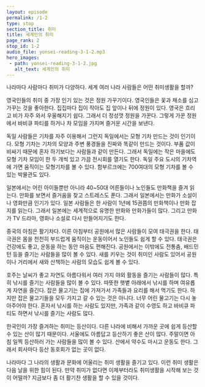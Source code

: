 ```yaml
---
layout: episode
permalink: /1-2
type: stop
section_title: 취미
title: 세계인의 취미
page_rank: 2
stop_id: 1-2
audio_file: yonsei-reading-3-1-2.mp3
hero_images:
 - path: yonsei-reading-3-1-2.jpg
   alt_text: 세계인의 취미
---
```

나라마다 사람마다 취미가 다양하다. 세계 여러 나라 사람들은 어떤 취미생활을 할까?

영국인들의 취미 중 가장 인기 있는 것은 정원 가꾸기이다. 영국인들은 꽃과 채소를 심고 가꾸는 것을 좋아한다. 집집마다 집이 작아도 집 앞이나 뒤에 정원이 있다. 영국은 흐리고 비가 자주 와서 우울해지기 쉽다. 그래서 더 정성껏 정원을 가꾼다. 그렇게 가꾼 정원에서 바비큐 파티를 하거나 차 모임을 가지며 즐거운 시간을 보낸다.

독일 사람들은 기차를 자주 이용해서 그런지 독일에서는 모형 기차 만드는 것이 인기이다. 모형 기차는 기차의 모양과 주변 풍경들을 진짜와 똑같이 만드는 것이다. 부품 값이 비싸기 때문에 혼자 하기보다는 사람들과 같이 만든다. 그래서 독일에는 작은 마을에도 모형 기차 모임이 한 두 개씩 있고 가끔 전시회를 열기도 한다. 독일 주요 도시의 기차역에 가면 움직이는 모형기차를 볼 수 있다. 함부르크에는 700여대의 모형 기차를 볼 수 있는 박물관도 있다.

일본에서는 어린 아이들뿐만 아니라 40~50대 어른들이나 노인들도 만화책을 즐겨 읽는다. 만화를 보면서 즐거움을 찾고 스트레스도 푼다. 그래서 일본에서는 만화가 소설이나 영화만큼 인기가 있다. 일본 사람들은 한 사람이 1년에 15권쯤의 만화책이나 만화 잡지를 읽는다. 그래서 일본에는 세계적으로 유명한 만화와 만화가들이 많다. 그리고 만화가 TV 드라마, 영화나 소설로 다시 만들어지기도 한다.

중국의 아침은 활기차다. 이른 아침부터 공원에서 많은 사람들이 모여 태극권을 한다. 태극권은 몸을 천천히 부드럽게 움직이는 운동이어서 노인들도 쉽게 할 수 있다. 태극권은 건강에도 좋고, 운동을 하는 동안 마음도 편해진다. 공원에서는 이밖에도 전통춤, 배드민턴 등을 즐기는 사람들을 많이 볼 수 있다. 새를 키우는 것이 취미인 사람도 있어서 공원이나 거리에서 새와 산책하는 사람의 모습도 쉽게 볼 수 있다.

호주는 날씨가 좋고 자연도 아름다워서 여러 가지 야외 활동을 즐기는 사람들이 많다. 특히 낚시를 즐기는 사람들을 많이 볼 수 있다. 따뜻한 햇볕 아래에서 낚시를 하며 여유롭게 자연을 즐긴다. 잡은 물고기는 집에 가져가서 가족들과 요리를 해서 먹기도 한다. 하지만 잡은 물고기들을 모두 가지고 갈 수 있는 것은 아니다. 너무 어린 물고기는 다시 놓아주어야 한다. 혼자서 낚시를 하는 사람도 있지만, 가족과 같이 수영도 하고 바비큐 파티도 하면서 낚시를 즐기는 사람도 많다.

한국인이 가장 즐겨하는 취미는 등산이다. 다른 나라에 비해서 가까운 곳에 쉽게 등산할 수 있는 산이 많기 때문이다. 서울에도 아름답고 등산하기 좋은 산이 많다. 주말이면 아침 일찍 등산하러 가는 사람들을 많이 볼 수 있다. 산에서 약수도 마시고 운동도 한다. 그래서 회사마다 등산 동호회가 없는 곳이 없다.

나라마다 그 나라의 생활과 문화에 어울리는 취미 생활을 즐기고 있다. 이런 취미 생활은 다음 날을 위한 힘이 된다. 만약 취미가 없다면 이제부터라도 취미생활을 시작해 보는 것이 어떨까? 지금보다 좀 더 활기찬 생활을 할 수 있을 것이다.
